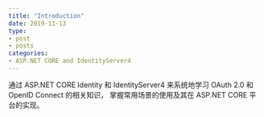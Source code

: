 ```yaml
---
title: "Introduction"
date: 2019-11-13
type:
- post
- posts
categories:
- ASP.NET CORE and IdentityServer4
---
```


通过 ASP.NET CORE Identity 和 IdentityServer4 来系统地学习 OAuth 2.0 和 OpenID Connect 的相关知识， 掌握常用场景的使用及其在 ASP.NET CORE 平台的实现。
